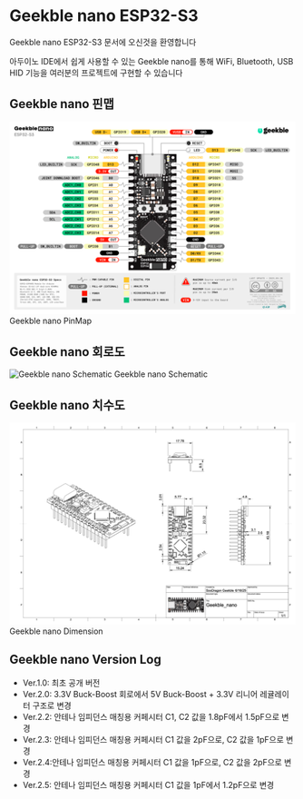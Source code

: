 Geekble nano ESP32-S3
=============
Geekble nano ESP32-S3 문서에 오신것을 환영합니다

아두이노 IDE에서 쉽게 사용할 수 있는 Geekble nano를 통해 WiFi, Bluetooth, USB HID 기능을 여러분의 프로젝트에 구현할 수 있습니다

Geekble nano 핀맵
-------------
![GEEKBLE nano ESP32-S3](https://github.com/SooDragon/Geekble-nano-ESP32S3/blob/main/PinMap/Geekble%20nano%20PinMap.png)
Geekble nano PinMap

Geekble nano 회로도
-------------
![Geekble nano Schematic](https://github.com/SooDragon/Geekble-nano-ESP32S3/blob/main/Schematic/Geekble_nano_Ver.2.5_Schematic.png)
Geekble nano Schematic

Geekble nano 치수도
-------------
![Dimension](https://github.com/SooDragon/Geekble-nano-ESP32S3/blob/main/Dimension/Geekble%20nano%20Dimension.png)
Geekble nano Dimension

Geekble nano Version Log
-------------
- Ver.1.0: 최초 공개 버전
- Ver.2.0: 3.3V Buck-Boost 회로에서 5V Buck-Boost + 3.3V 리니어 레귤레이터 구조로 변경
- Ver.2.2: 안테나 임피던스 매칭용 커페시터 C1, C2 값을 1.8pF에서 1.5pF으로 변경
- Ver.2.3: 안테나 임피던스 매칭용 커페시터 C1 값을 2pF으로, C2 값을 1pF으로 변경
- Ver.2.4:안테나 임피던스 매칭용 커페시터 C1 값을 1pF으로, C2 값을 2pF으로 변경
- Ver.2.5: 안테나 임피던스 매칭용 커페시터 C1 값을 1pF에서 1.2pF으로 변경
